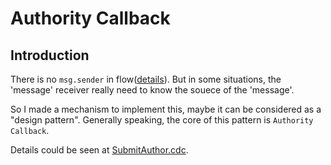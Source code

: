 # Authority Callback
## Introduction

There is no `msg.sender` in flow([details](https://docs.onflow.org/cadence/msg-sender/#gatsby-focus-wrapper)). But in some situations, the 'message' receiver really need to know the souece of the 'message'. 

So I made a mechanism to implement this, maybe it can be considered as a "design pattern". Generally speaking, the core of this pattern is `Authority Callback`.

Details could be seen at [SubmitAuthor.cdc](https://github.com/xiyu1984/CadenceCook/blob/main/project/submit-with-auth/SubmitAuthor.cdc).
